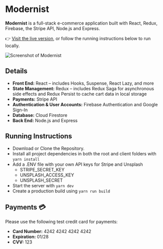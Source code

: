 # Modernist

**Modernist** is a full-stack e-commerce application built with React, Redux, Firebase, the Stripe API, Node.js and Express.

👉 [Visit the live version](https://modernist-mattrdiamond.vercel.app/), or follow the running instructions below to run locally.

![Screenshot of Modernist](/../screenshot/screenshot.jpg?raw=true)

## Details

- **Front End:** React – includes Hooks, Suspense, React Lazy, and more
- **State Management:** Redux – includes Redux Saga for asynchronous side effects and Redux Persist to cache cart data in local storage
- **Payments:** Stripe API
- **Authentication & User Accounts:** Firebase Authentication and Google Sign-In
- **Database:** Cloud Firestore
- **Back End:** Node.js and Express

## Running Instructions

- Download or Clone the Repository.
- Install all project dependencies in both the root and client folders with `yarn install`
- Add a .ENV file with your own API keys for Stripe and Unsplash
  - STRIPE_SECRET_KEY
  - UNSPLASH_ACCESS_KEY
  - UNSPLASH_SECRET
- Start the server with `yarn dev`
- Create a production build using `yarn run build`

## Payments 💳

Please use the following test credit card for payments:

- **Card Number:** 4242 4242 4242 4242
- **Expiration:** 01/28
- **CVV:** 123
